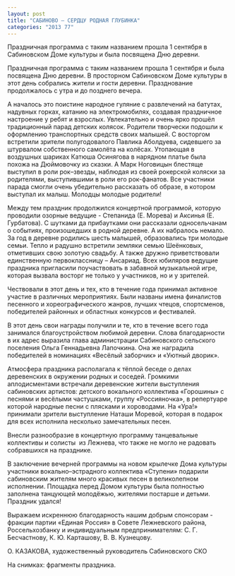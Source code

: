 ```yaml
---
layout: post
title: "САБИНОВО – СЕРДЦУ РОДНАЯ ГЛУБИНКА"
categories: "2013 77"
---
```


Праздничная программа с таким названием прошла 1 сентября в Сабиновском Доме культуры и была посвящена Дню деревни.















Праздничная программа с таким  названием прошла 1 сентября и была посвящена Дню деревни. В просторном  Сабиновском Доме культуры в этот день собрались жители и гости деревни.  Празднование продолжалось с утра и до позднего вечера.

А началось это поистине  народное гуляние с развлечений на батутах, надувных горках, катанию на  электромобилях, создавая праздничное настроение у ребят и взрослых.  Увлекательно и очень ярко прошёл традиционный парад детских колясок. Родители  творчески подошли к оформлению транспортных средств своих малышей. С восторгом  встретили зрители полугодовалого Павлика Аболдуева, сидевшего за штурвалом  собственного самолёта на колёсах. Утопающая в воздушных шариках Катюша  Осинягова в нарядном платье была похожа на Дюймовочку из сказки. А Марк Ноговицын  блестяще выступил в роли рок–звезды, наблюдая из своей рокерской коляски за  родителями, выступившими в роли его рок-фанатов. Все участники парада смогли  очень убедительно рассказать об образе, в котором выступал их малыш. Молодцы  молодые родители!

Между тем праздник  продолжился концертной программой, которую проводили озорные ведущие - Степанида  (Е. Морева) и Аксинья (Е. Гурбатова). С шутками да прибаутками они рассказали  односельчанам о событиях, произошедших в родной деревне. А их набралось немало.  За год в деревне родились шесть малышей, образовались три молодые семьи. Тепло  и радушно встретили земляки семью Шеёнковых, отметивших свою золотую свадьбу. А  также дружно приветствовали единственную первоклассницу – Ансариад. Всех юбиляров  ведущие праздника пригласили поучаствовать в забавной музыкальной игре, которая  вызвала восторг не только у участников, но и у зрителей.

Чествовали в этот день и тех,  кто в течение года принимал активное участие в различных мероприятиях. Были  названы имена финалистов песенного и хореографического жанров, лучших чтецов,  спортсменов, победителей районных и областных конкурсов и фестивалей.

В этот день свои награды  получили и те, кто в течение всего года занимался благоустройством любимой  деревни. Слова благодарности в их адрес выразила глава администрации  Сабиновского сельского поселения Ольга Геннадьевна Лапочкина. Она же наградила  победителей в номинациях «Весёлый заборчик» и «Уютный дворик».

Атмосфера праздника  располагала к тёплой беседе о делах деревенских в окружении родных и соседей.  Громкими аплодисментами встречали деревенские жители выступления сабиновских  артистов: детского вокального коллектива «Горошины» с песнями и весёлыми  частушками, группу «Россияночка», в репертуаре которой народные песни с  плясками и хороводами. На «Ура!» принимали зрители выступление Наташи Моревой,  которая в подарок для всех исполнила несколько замечательных песен.

Внесли разнообразие в  концертную программу танцевальные коллективы и солисты  из Лежнева, что также не могло не радовать  собравшихся на празднике.

В заключение вечерней  программы на новом крылечке Дома культуры участники вокально–эстрадного  коллектива «Ступени» подарили сабиновским жителям много красивых песен в  великолепном исполнении. Площадка перед Домом культуры была полностью заполнена  танцующей молодёжью, жителями постарше и детьми. Праздник удался!

Выражаем искреннюю  благодарность нашим добрым спонсорам - фракции партии «Единая Россия» в Совете  Лежневского района, Россельхозбанку и индивидуальным предпринимателям: С. Г.  Бесчастнову, К. Ю. Карташову, В. В. Кузнецову.

О. КАЗАКОВА, художественный руководитель  Сабиновского СКО





На снимках: фрагменты  праздника.


